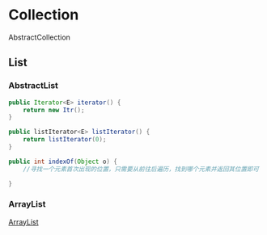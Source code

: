 # Collection

AbstractCollection

## List

### AbstractList

```java
public Iterator<E> iterator() {
    return new Itr();
}
```


```java
public listIterator<E> listIterator() {
    return listIterator(0);
}
```

```java
public int indexOf(Object o) {
    //寻找一个元素首次出现的位置，只需要从前往后遍历，找到哪个元素并返回其位置即可

}
```

### ArrayList

[ArrayList](arraylist.md)